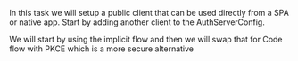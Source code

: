 In this task we will setup a public client that can be used directly from a SPA or native app.
Start by adding another client to the AuthServerConfig.

We will start by using the implicit flow and then we will swap that for Code flow with PKCE which is a more secure alternative